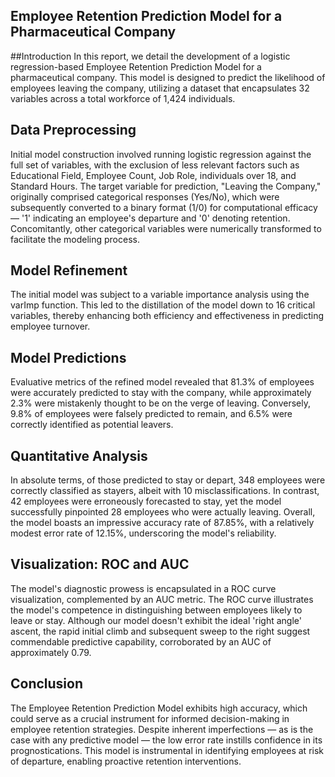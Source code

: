## Employee Retention Prediction Model for a Pharmaceutical Company
##Introduction
In this report, we detail the development of a logistic regression-based Employee Retention Prediction Model for a pharmaceutical company. This model is designed to predict the likelihood of employees leaving the company, utilizing a dataset that encapsulates 32 variables across a total workforce of 1,424 individuals.


## Data Preprocessing
Initial model construction involved running logistic regression against the full set of variables, with the exclusion of less relevant factors such as Educational Field, Employee Count, Job Role, individuals over 18, and Standard Hours. The target variable for prediction, "Leaving the Company," originally comprised categorical responses (Yes/No), which were subsequently converted to a binary format (1/0) for computational efficacy — '1' indicating an employee's departure and '0' denoting retention. Concomitantly, other categorical variables were numerically transformed to facilitate the modeling process.

## Model Refinement
The initial model was subject to a variable importance analysis using the varImp function. This led to the distillation of the model down to 16 critical variables, thereby enhancing both efficiency and effectiveness in predicting employee turnover.

## Model Predictions
Evaluative metrics of the refined model revealed that 81.3% of employees were accurately predicted to stay with the company, while approximately 2.3% were mistakenly thought to be on the verge of leaving. Conversely, 9.8% of employees were falsely predicted to remain, and 6.5% were correctly identified as potential leavers.

## Quantitative Analysis
In absolute terms, of those predicted to stay or depart, 348 employees were correctly classified as stayers, albeit with 10 misclassifications. In contrast, 42 employees were erroneously forecasted to stay, yet the model successfully pinpointed 28 employees who were actually leaving. Overall, the model boasts an impressive accuracy rate of 87.85%, with a relatively modest error rate of 12.15%, underscoring the model's reliability.

## Visualization: ROC and AUC
The model's diagnostic prowess is encapsulated in a ROC curve visualization, complemented by an AUC metric. The ROC curve illustrates the model's competence in distinguishing between employees likely to leave or stay. Although our model doesn't exhibit the ideal 'right angle' ascent, the rapid initial climb and subsequent sweep to the right suggest commendable predictive capability, corroborated by an AUC of approximately 0.79.

## Conclusion
The Employee Retention Prediction Model exhibits high accuracy, which could serve as a crucial instrument for informed decision-making in employee retention strategies. Despite inherent imperfections — as is the case with any predictive model — the low error rate instills confidence in its prognostications. This model is instrumental in identifying employees at risk of departure, enabling proactive retention interventions.

